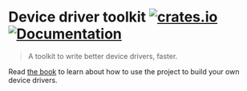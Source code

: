 # Device driver toolkit [![crates.io](https://img.shields.io/crates/v/device-driver.svg)](https://crates.io/crates/device-driver) [![Documentation](https://docs.rs/device-driver/badge.svg)](https://docs.rs/device-driver)

> A toolkit to write better device drivers, faster.

Read [the book](diondokter.github.io/device-driver) to learn about how to use the project to build your own device drivers.

